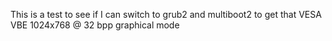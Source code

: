 This is a test to see if I can switch to grub2 and multiboot2 to get that VESA VBE 1024x768 @ 32 bpp graphical mode
